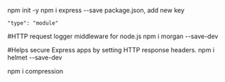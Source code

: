 npm init -y
npm i express --save
package.json, add new key
```
"type": "module"
```
#HTTP request logger middleware for node.js
npm i morgan --save-dev

#Helps secure Express apps by setting HTTP response headers.
npm i helmet --save-dev

npm i compression